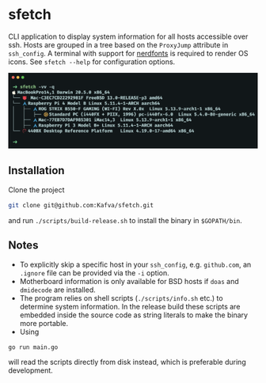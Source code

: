 # sfetch
CLI application to display system information for all hosts accessible over ssh. Hosts are grouped in a tree based on the `ProxyJump` attribute in `ssh_config`. A terminal with support for [nerdfonts](https://www.nerdfonts.com/font-downloads) is required to render OS icons. See `sfetch --help` for configuration options.

![](./.github/screenshot.png)

## Installation
Clone the project
```bash
git clone git@github.com:Kafva/sfetch.git
```
and run `./scripts/build-release.sh` to install the binary in `$GOPATH/bin`.

## Notes
* To explicitly skip a specific host in your `ssh_config`, e.g. `github.com`, an `.ignore` file can be provided via the `-i` option.
* Motherboard information is only available for BSD hosts if `doas` and `dmidecode` are installed.
* The program relies on shell scripts (`./scripts/info.sh` etc.) to determine system information. In the release build these scripts are embedded inside the source code as string literals to make the binary more portable. 
* Using
```bash
go run main.go
```
will read the scripts directly from disk instead, which is preferable during development.
